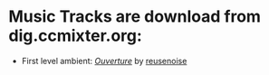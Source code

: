 # Music Tracks are download from dig.ccmixter.org:

- First level ambient: [*Ouverture*](http://dig.ccmixter.org/files/reusenoise/58687) by [reusenoise](http://dig.ccmixter.org/people/reusenoise)
